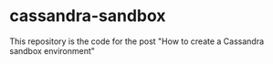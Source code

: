 # cassandra-sandbox
This repository is the code for the post "How to create a Cassandra sandbox environment"
